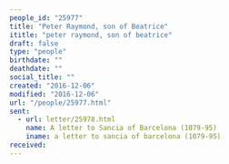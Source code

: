 ```yaml
---
people_id: "25977"
title: "Peter Raymond, son of Beatrice"
ititle: "peter raymond, son of beatrice"
draft: false
type: "people"
birthdate: ""
deathdate: ""
social_title: ""
created: "2016-12-06"
modified: "2016-12-06"
url: "/people/25977.html"
sent:
  - url: letter/25978.html
    name: A letter to Sancia of Barcelona (1079-95)
    iname: a letter to sancia of barcelona (1079-95)
received:
---
```

